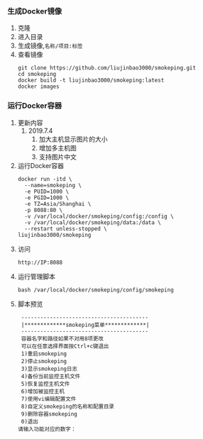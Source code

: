 ### 生成Docker镜像
1. 克隆
2. 进入目录
3. 生成镜像,`名称/项目:标签`
4. 查看镜像
   ```
   git clone https://github.com/liujinbao3000/smokeping.git
   cd smokeping
   docker build -t liujinbao3000/smokeping:latest
   docker images
   ```
### 运行Docker容器
1. 更新内容
   1. 2019.7.4 
      1. 加大主机显示图片的大小
      1. 增加多主机图
      1. 支持图片中文
1. 运行Docker容器
   ```
   docker run -itd \
     --name=smokeping \
     -e PUID=1000 \
     -e PGID=1000 \
     -e TZ=Asia/Shanghai \
     -p 8088:80 \
     -v /var/local/docker/smokeping/config:/config \
     -v /var/local/docker/smokeping/data:/data \
     --restart unless-stopped \
   liujinbao3000/smokeping
   ```
1. 访问
   ```
   http://IP:8088
   ```
1. 运行管理脚本
   ```
   bash /var/local/docker/smokeping/config/smokeping
   ```
1. 脚本预览
   ```
    ----------------------------------------
    |*************smokeping菜单*************|
    ----------------------------------------
    容器名字和路径如果不对用8项更改
    可以在任意选择界面按Ctrl+c键退出
    1)重启smokeping
    2)停止smokeping
    3)显示smokeping日志
    4)备份当前监控主机文件
    5)恢复监控主机文件
    6)增加被监控主机
    7)使用vi编辑配置文件
    8)自定义smokeping的名称和配置目录
    9)删除容器smokeping
    0)退出
   请输入功能对应的数字：
   ```
